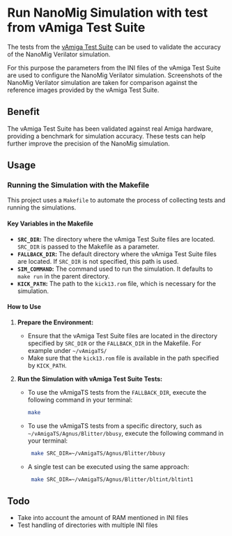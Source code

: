 # Run NanoMig Simulation with test from vAmiga Test Suite

The tests from the [vAmiga Test Suite](https://github.com/dirkwhoffmann/vAmigaTS) can be used to validate the accuracy of the NanoMig Verilator simulation. 

For this purpose the parameters from the INI files of the vAmiga Test Suite are used to configure the NanoMig Verilator simulation. Screenshots of the NanoMig Verilator simulation are taken for comparison against the reference images provided by the vAmiga Test Suite.

## Benefit

The vAmiga Test Suite has been validated against real Amiga hardware, providing a benchmark for simulation accuracy.
These tests can help further improve the precision of the NanoMig simulation.

## Usage

### Running the Simulation with the Makefile

This project uses a `Makefile` to automate the process of collecting tests and running the simulations.

#### Key Variables in the Makefile

- **`SRC_DIR`:** The directory where the vAmiga Test Suite files are located. `SRC_DIR` is passed to the Makefile as a parameter.
- **`FALLBACK_DIR`:** The default directory where the vAmiga Test Suite files are located. If `SRC_DIR` is not specified, this path is used.
- **`SIM_COMMAND`:** The command used to run the simulation. It defaults to `make run` in the parent directory.
- **`KICK_PATH`:** The path to the `kick13.rom` file, which is necessary for the simulation.

#### How to Use

1. **Prepare the Environment:**
   - Ensure that the vAmiga Test Suite files are located in the directory specified by `SRC_DIR` or the `FALLBACK_DIR` in the Makefile. For example under `~/vAmigaTS/`
   - Make sure that the `kick13.rom` file is available in the path specified by `KICK_PATH`.

2. **Run the Simulation with vAmiga Test Suite Tests:**

   - To use the vAmigaTS tests from the `FALLBACK_DIR`, execute the following command in your terminal:
     ```bash
     make
     ```

   - To use the vAmigaTS tests from a specific directory, such as `~/vAmigaTS/Agnus/Blitter/bbusy`, execute the following command in your terminal:
     ```bash
      make SRC_DIR=~/vAmigaTS/Agnus/Blitter/bbusy
     ```
	 

   - A single test can be executed using the same approach:
     ```bash
      make SRC_DIR=~/vAmigaTS/Agnus/Blitter/bltint/bltint1
     ```
	 

## Todo
- Take into account the amount of RAM mentioned in INI files
- Test handling of directories with multiple INI files
